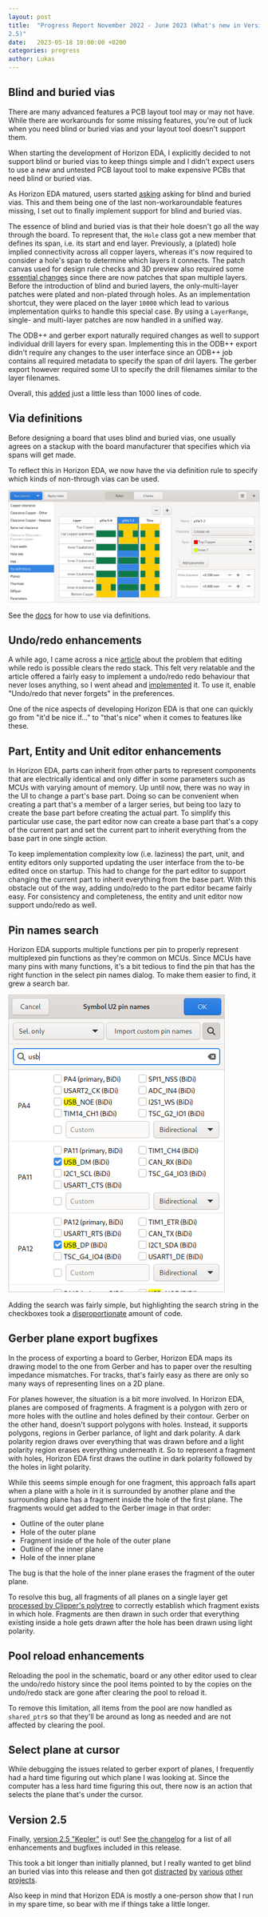 ```yaml
---
layout: post
title:  "Progress Report November 2022 - June 2023 (What's new in Version 
2.5)"
date:   2023-05-18 10:00:00 +0200
categories: progress
author: Lukas
---
```


## Blind and buried vias

There are many advanced features a PCB layout tool may or may not 
have. While there are workarounds for some missing features, you're out 
of luck when you need blind or buried vias and your layout tool doesn't 
support them.

When starting the development of Horizon EDA, I explicitly decided to 
not support blind or buried vias to keep things simple and I didn't 
expect users to use a new and untested PCB layout tool to make 
expensive PCBs that need blind or buried vias.

As Horizon EDA matured, users started 
[asking](https://horizon-eda.discourse.group/t/buried-and-blind-vias/157/)
asking for blind and buried vias. This and them being one of the last 
non-workaroundable features missing, I set out to finally implement 
support for blind and buried vias.

The essence of blind and buried vias is that their hole doesn't go all 
the way through the board. To represent that, the `Hole` class got a 
new member that defines its span, i.e. its start and end layer. 
Previously, a (plated) hole implied connectivity across all copper 
layers, whereas it's now required to consider a hole's span to 
determine which layers it connects. The patch canvas used for design 
rule checks and 3D preview also required some [essential 
changes](https://github.com/horizon-eda/horizon/commit/57007a0131083e8a73581b1c2e050a689267d5e3#diff-537254a4607fabe09ec1a3471fb0ad0cfe7f1a14cc8dcf0f988a956c6fe43fd1) since 
there are now patches that span multiple layers. Before the 
introduction of blind and buried layers, the only-multi-layer patches 
were plated and non-plated through holes. As an implementation 
shortcut, they were placed on the layer `10000` which lead to various 
implementation quirks to handle this special case. By using a 
`LayerRange`, single- and multi-layer patches are now handled in a 
unified way.

The ODB++ and gerber export naturally required changes as well to 
support individual drill layers for every span. Implementing this in 
the ODB++ export didn't require any changes to the user interface since 
an ODB++ job contains all required metadata to specify the span of dril 
layers. The gerber export however required some UI to specify the drill 
filenames similar to the layer filenames.

Overall, this 
[added](https://github.com/horizon-eda/horizon/commit/57007a0131083e8a73581b1c2e050a689267d5e3) just a little less than 1000
lines of code.

## Via definitions

Before designing a board that uses blind and buried vias, one usually 
agrees on a stackup with the board manufacturer that specifies which 
via spans will get made. 

To reflect this in Horizon EDA, we now have the via definition rule to 
specify which kinds of non-through vias can be used.

![Screenshot of the via definition rule editor, showing two µVias and a through via.](/assets/via-defs.png)


See the [docs](https://horizon-eda.readthedocs.io/en/latest/vias.html) for how to use via definitions.

## Undo/redo enhancements

A while ago, I came across a nice 
[article](https://github.com/zaboople/klonk/blob/master/TheGURQ.md) 
about the problem that editing while redo is possible clears the redo 
stack. This felt very relatable and the article offered a fairly easy to 
implement a undo/redo redo behaviour that never loses anything, so I 
went ahead and 
[implemented](https://github.com/horizon-eda/horizon/commit/f1c6797175ea586a6a9a38dd274613c867af51a3) it.
To use it, enable "Undo/redo that never forgets" in the preferences.

One of the nice aspects of developing Horizon EDA is that one can 
quickly go from "it'd be nice if…" to "that's nice" when it comes to 
features like these.

## Part, Entity and Unit editor enhancements

In Horizon EDA, parts can inherit from other parts to represent 
components that are electrically identical and only differ in some 
parameters such as MCUs with varying amount of memory. Up until now, 
there was no way in the UI to change a part's base part. Doing so can 
be convenient when creating a part that's a member of a larger series, 
but being too lazy to create the base part before creating the actual 
part. To simplify this particular use case, the part editor now can create 
a base part that's a copy of the current part and set the current part 
to inherit everything from the base part in one single action.

To keep implementation complexity low (i.e. laziness) the part, unit, 
and entity editors only supported updating the user interface from the 
to-be edited once on startup. This had to change for the part editor to 
support changing the current part to inherit everything from the base 
part. With this obstacle out of the way, adding undo/redo to the part 
editor became fairly easy. For consistency and completeness, the entity 
and unit editor now support undo/redo as well.

## Pin names search

Horizon EDA supports multiple functions per pin to properly represent 
multiplexed pin functions as they're common on MCUs. Since MCUs have 
many pins with many functions, it's a bit tedious to find the pin that 
has the right function in the select pin names dialog.
To make them easier to find, it grew a search bar.

![Screenshot of the pin name assignment dialog, searching for usb. Pins PA4, PA11 and PA12 are shown. In the alternate functions, USB is highlighted.](/assets/pin-name-search.png)

Adding the search was fairly simple, but highlighting the search string 
in the checkboxes took a 
[disproportionate](https://github.com/horizon-eda/horizon/commit/b7030384ccd3b864d474129f2ff529c8c8b7b6c7) amount of code.


## Gerber plane export bugfixes

In the process of exporting a board to Gerber, Horizon EDA maps 
its drawing model to the one from Gerber and has to paper over the 
resulting impedance mismatches. For tracks, that's fairly easy as there 
are only so many ways of representing lines on a 2D plane.

For planes however, the situation is a bit more involved. In Horizon 
EDA, planes are composed of fragments. A fragment is a polygon with 
zero or more holes with the outline and holes defined by their contour. 
Gerber on the other hand, doesn't support polygons with holes. Instead, 
it supports polygons, regions in Gerber parlance, of light and dark 
polarity. A dark polarity region draws over everything that was drawn 
before and a light polarity region erases everything underneath it. So 
to represent a fragment with holes, Horizon EDA first draws the outline 
in dark polarity followed by the holes in light polarity.

While this seems simple enough for one fragment, this approach falls 
apart when a plane with a hole in it is surrounded by another plane and 
the surrounding plane has a fragment inside the hole of the first 
plane. The fragments would get added to the Gerber image in that order:

 - Outline of the outer plane
 - Hole of the outer plane
 - Fragment inside of the hole of the outer plane
 - Outline of the inner plane
 - Hole of the inner plane

The bug is that the hole of the inner plane erases the fragment of the
outer plane.

To resolve this bug, all fragments of all planes on a single layer get 
[processed by Clipper's polytree](https://github.com/horizon-eda/horizon/commit/1c2c7134939a5ff9a1c1d875190c945cf7e37bf8) to correctly establish which fragment 
exists in which hole. Fragments are then drawn in such order that 
everything existing inside a hole gets drawn after the hole has been 
drawn using light polarity.


## Pool reload enhancements

Reloading the pool in the schematic, board or any other editor used to 
clear the undo/redo history since the pool items pointed to by the 
copies on the undo/redo stack are gone after clearing the pool to 
reload it.

To remove this limitation, all items from the pool are now handled as 
`shared_ptr`s so that they'll be around as long as needed and are not 
affected by clearing the pool.

## Select plane at cursor

While debugging the issues related to gerber export of planes, I 
frequently had a hard time figuring out which plane I was looking at. 
Since the computer has a less hard time figuring this out, there now is 
an action that selects the plane that's under the cursor.

## Version 2.5

Finally, [version 2.5 
"Kepler"](https://github.com/horizon-eda/horizon/releases/tag/v2.5.0) 
is out!
See [the 
changelog](https://github.com/horizon-eda/horizon/blob/v2.5.0/CHANGELOG.md) for a list of
all enhancements and bugfixes included in this release.

This took a bit longer than initially 
planned, but I really wanted to get blind an buried vias into this 
release and then got 
[distracted](https://github.com/carrotIndustries/redbook#readme) 
[by](https://github.com/carrotIndustries/sfp-extender) 
[various](https://chaos.social/@karotte/110392144723257733) 
[other](https://chaos.social/@karotte/110247453778513923) 
[projects](https://github.com/carrotIndustries/blinkenbike).

Also keep in mind that Horizon EDA is mostly a one-person show 
that I run in my spare time, so bear with me if things take a little 
longer.


